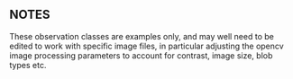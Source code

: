 ## NOTES

These observation classes are examples only, and may well need to be edited to
work with specific image files, in particular adjusting the opencv image processing parameters to account for contrast, image size, blob types etc.
